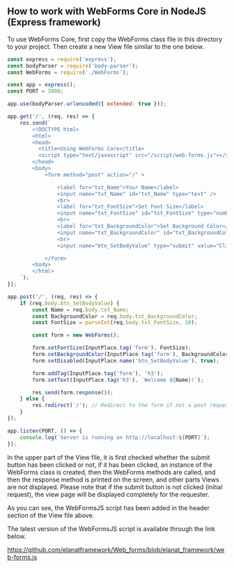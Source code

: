 ## How to work with WebForms Core in NodeJS (Express framework)

To use WebForms Core, first copy the WebForms class file in this directory to your project. Then create a new View file similar to the one below.

```javascript
const express = require('express');
const bodyParser = require('body-parser');
const WebForms = require('./WebForms');

const app = express();
const PORT = 3000;

app.use(bodyParser.urlencoded({ extended: true }));

app.get('/', (req, res) => {
    res.send(`
        <!DOCTYPE html>
        <html>
        <head>
          <title>Using WebForms Core</title>
          <script type="text/javascript" src="/script/web-forms.js"></script>
        </head>
        <body>
            <form method="post" action="/" >

                <label for="txt_Name">Your Name</label>
                <input name="txt_Name" id="txt_Name" type="text" />
                <br>
                <label for="txt_FontSize">Set Font Size</label>
                <input name="txt_FontSize" id="txt_FontSize" type="number" value="16" min="10" max="36" />
                <br>
                <label for="txt_BackgroundColor">Set Background Color</label>
                <input name="txt_BackgroundColor" id="txt_BackgroundColor" type="text" />
                <br>
                <input name="btn_SetBodyValue" type="submit" value="Click to send data" />

            </form>
        <body>
        </html>
    `);
});

app.post('/', (req, res) => {
    if (req.body.btn_SetBodyValue) {
        const Name = req.body.txt_Name;
        const BackgroundColor = req.body.txt_BackgroundColor;
        const FontSize = parseInt(req.body.txt_FontSize, 10);

        const form = new WebForms();

        form.setFontSize(InputPlace.tag('form'), FontSize);
        form.setBackgroundColor(InputPlace.tag('form'), BackgroundColor);
        form.setDisabled(InputPlace.name('btn_SetBodyValue'), true);

        form.addTag(InputPlace.tag('form'), 'h3');
        form.setText(InputPlace.tag('h3'), `Welcome ${Name}!`);

        res.send(form.response());
    } else {
        res.redirect('/'); // Redirect to the form if not a post request
    }
});

app.listen(PORT, () => {
    console.log(`Server is running on http://localhost:${PORT}`);
});
```

In the upper part of the View file, it is first checked whether the submit button has been clicked or not, if it has been clicked, an instance of the WebForms class is created, then the WebForms methods are called, and then the response method is printed on the screen, and other parts Views are not displayed.
Please note that if the submit button is not clicked (initial request), the view page will be displayed completely for the requester.

As you can see, the WebFormsJS script has been added in the header section of the View file above.

The latest version of the WebFormsJS script is available through the link below.

https://github.com/elanatframework/Web_forms/blob/elanat_framework/web-forms.js
